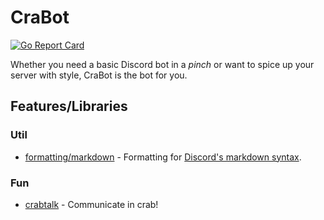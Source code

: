 # CraBot

[![Go Report Card](https://goreportcard.com/badge/github.com/ArkhamCookie/crabot)](https://goreportcard.com/report/github.com/ArkhamCookie/crabot)

Whether you need a basic Discord bot in a *pinch* or want to spice up your server with style, CraBot is the bot for you.

## Features/Libraries

### Util

- [formatting/markdown](/lib/formatting/markdown)
  \- Formatting for [Discord's markdown syntax](https://www.markdownguide.org/tools/discord/).

### Fun

- [crabtalk](/lib/crabtalk/)
  \- Communicate in crab!
